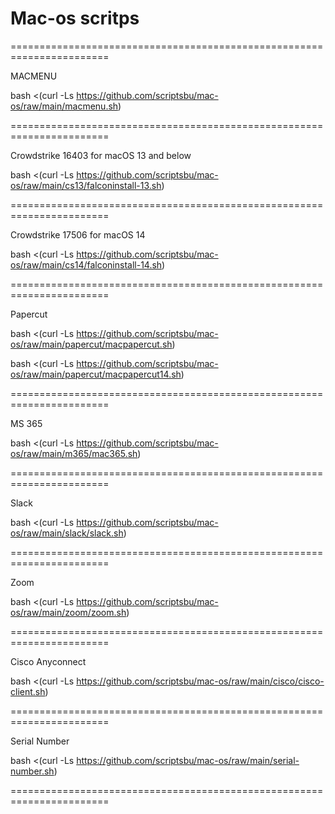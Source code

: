 # Mac-os scritps

=======================================================================

MACMENU

bash <(curl -Ls https://github.com/scriptsbu/mac-os/raw/main/macmenu.sh)

=======================================================================

Crowdstrike 16403 for macOS 13 and below

bash <(curl -Ls https://github.com/scriptsbu/mac-os/raw/main/cs13/falconinstall-13.sh)

=======================================================================

Crowdstrike 17506 for macOS 14

bash <(curl -Ls https://github.com/scriptsbu/mac-os/raw/main/cs14/falconinstall-14.sh)

=======================================================================

Papercut

bash <(curl -Ls https://github.com/scriptsbu/mac-os/raw/main/papercut/macpapercut.sh)

bash <(curl -Ls https://github.com/scriptsbu/mac-os/raw/main/papercut/macpapercut14.sh)


=======================================================================

MS 365

bash <(curl -Ls https://github.com/scriptsbu/mac-os/raw/main/m365/mac365.sh)

=======================================================================

Slack

bash <(curl -Ls https://github.com/scriptsbu/mac-os/raw/main/slack/slack.sh)

=======================================================================

Zoom

bash <(curl -Ls https://github.com/scriptsbu/mac-os/raw/main/zoom/zoom.sh)

=======================================================================

Cisco Anyconnect

bash <(curl -Ls https://github.com/scriptsbu/mac-os/raw/main/cisco/cisco-client.sh)

=======================================================================

Serial Number

bash <(curl -Ls https://github.com/scriptsbu/mac-os/raw/main/serial-number.sh)

=======================================================================


